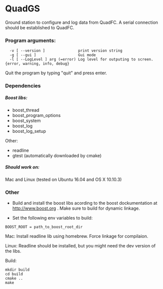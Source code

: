 # QuadGS

Ground station to configure and log data from QuadFC. A serial connection should be established to QuadFC. 

### Program arguments: 

```  -h [ --help ]                  produce help message
  -v [ --version ]               print version string
  -g [ --gui ]                   Gui mode
  -l [ --LogLevel ] arg (=error) Log level for outputing to screen. {error, warning, info, debug}
```
Quit the program by typing "quit" and press enter. 

### Dependencies

##### Boost libs:

  - boost_thread
  - boost_program_options
  - boost_system
  - boost_log
  - boost_log_setup
  
Other:

 - readline
 - gtest (automatically downloaded by cmake)
  
##### Should work on:
Mac and Linux (tested on Ubuntu 16.04 and OS X 10.10.3)

### Other
- Build and install the boost libs acording to the boost dockumentation at http://www.boost.org . Make sure to build for dynamic linkage. 

- Set the following env variables to build: 

``` 
BOOST_ROOT = path_to_boost_root_dir
``` 

Mac: 
Install readline lib using homebrew. Force linkage for compilaion.

Linux:
Readline should be installed, but you might need the dev version of the libs. 

Build: 
```
mkdir build
cd build
cmake ..
make
```

